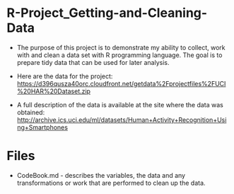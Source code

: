 # R-Project_Getting-and-Cleaning-Data
- The purpose of this project is to demonstrate my ability to collect, work with and clean a data set with R programming language. 
The goal is to prepare tidy data that can be used for later analysis.

- Here are the data for the project: 
https://d396qusza40orc.cloudfront.net/getdata%2Fprojectfiles%2FUCI%20HAR%20Dataset.zip

- A full description of the data is available at the site where the data was obtained: http://archive.ics.uci.edu/ml/datasets/Human+Activity+Recognition+Using+Smartphones 

# Files
- CodeBook.md - describes the variables, the data and any transformations or work that are performed to clean up the data.
